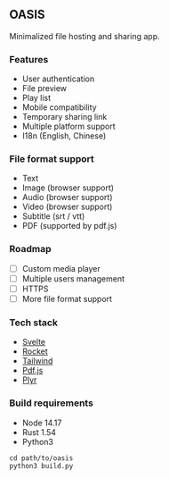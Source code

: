 ## OASIS

Minimalized file hosting and sharing app.

### Features

+ User authentication
+ File preview
+ Play list
+ Mobile compatibility
+ Temporary sharing link
+ Multiple platform support
+ I18n (English, Chinese)

### File format support

+ Text
+ Image (browser support)
+ Audio (browser support)
+ Video (browser support)
+ Subtitle (srt / vtt)
+ PDF (supported by pdf.js)

### Roadmap

+ [ ] Custom media player
+ [ ] Multiple users management
+ [ ] HTTPS
+ [ ] More file format support

### Tech stack

+ [Svelte](https://svelte.dev)
+ [Rocket](https://rocket.rs)
+ [Tailwind](https://tailwindcss.com)
+ [Pdf.js](https://mozilla.github.io/pdf.js)
+ [Plyr](https://plyr.io)

### Build requirements

+ Node 14.17
+ Rust 1.54
+ Python3

```
cd path/to/oasis
python3 build.py
```